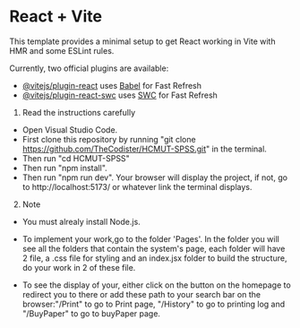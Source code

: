 # React + Vite

This template provides a minimal setup to get React working in Vite with HMR and some ESLint rules.

Currently, two official plugins are available:

- [@vitejs/plugin-react](https://github.com/vitejs/vite-plugin-react/blob/main/packages/plugin-react/README.md) uses [Babel](https://babeljs.io/) for Fast Refresh
- [@vitejs/plugin-react-swc](https://github.com/vitejs/vite-plugin-react-swc) uses [SWC](https://swc.rs/) for Fast Refresh

1. Read the instructions carefully

- Open Visual Studio Code.
- First clone this repository by running "git clone https://github.com/TheCodister/HCMUT-SPSS.git" in the terminal.
- Then run "cd HCMUT-SPSS"
- Then run "npm install".
- Then run "npm run dev". Your browser will display the project, if not, go to http://localhost:5173/ or whatever link the terminal displays.

2. Note

- You must alrealy install Node.js.

- To implement your work,go to the folder 'Pages'. In the folder you will see all the folders that contain the system's page, each folder will have 2 file, a .css file for styling and an index.jsx folder to build the structure, do your work in 2 of these file.

- To see the display of your, either click on the button on the homepage to redirect you to there or add these path to your search bar on the browser:"/Print" to go to Print page, "/History" to go to printing log and "/BuyPaper" to go to buyPaper page.
